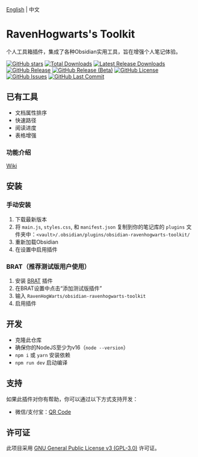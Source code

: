 [English](README.md) | 中文
# RavenHogwarts's Toolkit
个人工具箱插件，集成了各种Obsidian实用工具，旨在增强个人笔记体验。

[![GitHub stars](https://img.shields.io/github/stars/RavenHogWarts/obsidian-ravenhogwarts-toolkit?style=flat&label=星标)](https://github.com/RavenHogWarts/obsidian-ravenhogwarts-toolkit/stargazers)
[![Total Downloads](https://img.shields.io/github/downloads/RavenHogWarts/obsidian-ravenhogwarts-toolkit/total?style=flat&label=总下载量)](https://github.com/RavenHogWarts/obsidian-ravenhogwarts-toolkit/releases)
[![Latest Release Downloads](https://img.shields.io/github/downloads/RavenHogWarts/obsidian-ravenhogwarts-toolkit/latest/total?style=flat&label=最新版本下载量)](https://github.com/RavenHogWarts/obsidian-ravenhogwarts-toolkit/releases/latest)
[![GitHub Release](https://img.shields.io/github/v/release/RavenHogWarts/obsidian-ravenhogwarts-toolkit?style=flat&label=正式版)](https://github.com/RavenHogWarts/obsidian-ravenhogwarts-toolkit/releases/latest)
[![GitHub Release (Beta)](https://img.shields.io/github/v/release/RavenHogWarts/obsidian-ravenhogwarts-toolkit?include_prereleases&style=flat&label=测试版)](https://github.com/RavenHogWarts/obsidian-ravenhogwarts-toolkit/releases)
[![GitHub License](https://img.shields.io/github/license/RavenHogWarts/obsidian-ravenhogwarts-toolkit?style=flat&label=许可证)](https://github.com/RavenHogWarts/obsidian-ravenhogwarts-toolkit/blob/master/LICENSE)
[![GitHub Issues](https://img.shields.io/github/issues/RavenHogWarts/obsidian-ravenhogwarts-toolkit?style=flat&label=问题)](https://github.com/RavenHogWarts/obsidian-ravenhogwarts-toolkit/issues)
[![GitHub Last Commit](https://img.shields.io/github/last-commit/RavenHogWarts/obsidian-ravenhogwarts-toolkit?style=flat&label=最后提交)](https://github.com/RavenHogWarts/obsidian-ravenhogwarts-toolkit/commits/master)

## 已有工具
- 文档属性排序
- 快速路径
- 阅读进度
- 表格增强

### 功能介绍
[Wiki](https://github.com/RavenHogWarts/obsidian-ravenhogwarts-toolkit/wiki)

## 安装
### 手动安装

1. 下载最新版本
2. 将 `main.js`, `styles.css`, 和 `manifest.json` 复制到你的笔记库的 `plugins` 文件夹中：`<vault>/.obsidian/plugins/obsidian-ravenhogwarts-toolkit/`
3. 重新加载Obsidian
4. 在设置中启用插件

### BRAT（推荐测试版用户使用）
1. 安装 [BRAT](https://github.com/TfTHacker/obsidian42-brat) 插件
2. 在BRAT设置中点击“添加测试版插件”
3. 输入 `RavenHogWarts/obsidian-ravenhogwarts-toolkit`
4. 启用插件

## 开发

- 克隆此仓库
- 确保你的NodeJS至少为v16（`node --version`）
- `npm i` 或 `yarn` 安装依赖
- `npm run dev` 启动编译

## 支持

如果此插件对你有帮助，你可以通过以下方式支持开发：
- 微信/支付宝：[QR Code](https://s2.loli.net/2024/05/06/lWBj3ObszUXSV2f.png)

## 许可证

此项目采用 [GNU General Public License v3 (GPL-3.0)](https://github.com/RavenHogWarts/obsidian-ravenhogwarts-toolkit/blob/master/LICENSE) 许可证。
